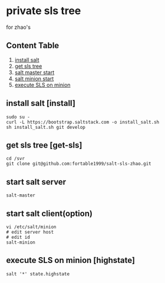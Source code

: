 # private sls tree
for zhao's

## Content Table
1. [install salt](#install)
2. [get sls tree](#get-sls)
3. [salt master start](#master-start)
4. [salt minion start](#minion-start)
4. [execute SLS on minion](#highstate)

## install salt [install]
```
sudo su -
curl -L https://bootstrap.saltstack.com -o install_salt.sh
sh install_salt.sh git develop
```

## get sls tree [get-sls]
```
cd /svr
git clone git@github.com:fortable1999/salt-sls-zhao.git
```

## start salt server
```
salt-master
```

## start salt client(option)
```
vi /etc/salt/minion
# edit server host
# edit id
salt-minion
```

## execute SLS on minion [highstate]
```
salt '*' state.highstate
```
